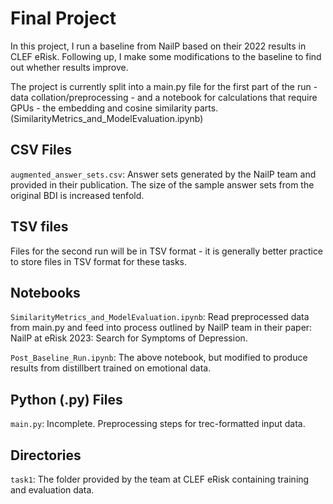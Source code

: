 # Final Project

In this project, I run a baseline from NailP based on their 2022 results in CLEF eRisk. 
Following up, I make some modifications to the baseline to find out whether results improve.  

The project is currently split into a main.py file for the first part of the run - data collation/preprocessing - and a notebook for calculations that require GPUs - the embedding and cosine similarity parts. (SimilarityMetrics_and_ModelEvaluation.ipynb)

## CSV Files

`augmented_answer_sets.csv`: Answer sets generated by the NailP team and provided in their publication. The size of the sample answer sets from the original BDI is increased tenfold.

## TSV files

Files for the second run will be in TSV format - it is generally better practice to store files in TSV format for these tasks.

## Notebooks

`SimilarityMetrics_and_ModelEvaluation.ipynb`: Read preprocessed data from main.py and feed into process outlined by NailP team in their paper: NailP at eRisk 2023: Search for Symptoms of Depression.

`Post_Baseline_Run.ipynb`: The above notebook, but modified to produce results from distillbert trained on emotional data.

## Python (.py) Files

`main.py`: Incomplete. Preprocessing steps for trec-formatted input data.

## Directories
`task1`: The folder provided by the team at CLEF eRisk containing training and evaluation data.